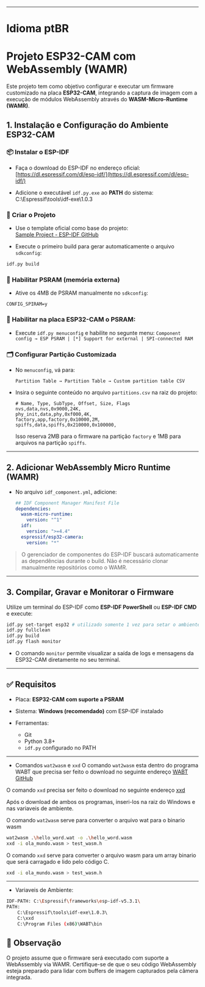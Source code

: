 
---
# Idioma ptBR
# Projeto ESP32-CAM com WebAssembly (WAMR)

Este projeto tem como objetivo configurar e executar um firmware customizado na placa **ESP32-CAM**, integrando a captura de imagem com a execução de módulos WebAssembly através do **WASM-Micro-Runtime (WAMR)**.

## 1. Instalação e Configuração do Ambiente ESP32-CAM

### 📦 Instalar o ESP-IDF

- Faça o download do ESP-IDF no endereço oficial:  
  [https://dl.espressif.com/dl/esp-idf/](https://dl.espressif.com/dl/esp-idf/)

- Adicione o executável `idf.py.exe` ao **PATH** do sistema:  
C:\Espressif\tools\idf-exe\1.0.3


### 📁 Criar o Projeto

- Use o template oficial como base do projeto:  
[Sample Project - ESP-IDF GitHub](https://github.com/espressif/esp-idf/tree/master/tools/templates/sample_project)

- Execute o primeiro build para gerar automaticamente o arquivo `sdkconfig`:
```bash
idf.py build
```

### 🧠 Habilitar PSRAM (memória externa)
* Ative os 4MB de PSRAM manualmente no `sdkconfig`:
```
CONFIG_SPIRAM=y
```

### 🧠 Habilitar na placa ESP32-CAM o PSRAM:

* Execute `idf.py menuconfig` e habilite no segunte menu: `Component config → ESP PSRAM | [*] Support for external | SPI-connected RAM`


### 🗂️ Configurar Partição Customizada

* No `menuconfig`, vá para:

  ```
  Partition Table → Partition Table → Custom partition table CSV
  ```

* Insira o seguinte conteúdo no arquivo `partitions.csv` na raiz do projeto:

  ```csv
  # Name, Type, SubType, Offset, Size, Flags
  nvs,data,nvs,0x9000,24K,
  phy_init,data,phy,0xf000,4K,
  factory,app,factory,0x10000,2M,
  spiffs,data,spiffs,0x210000,0x100000,
  ```

  Isso reserva 2MB para o firmware na partição `factory` e 1MB para arquivos na partição `spiffs`.

---

## 2. Adicionar WebAssembly Micro Runtime (WAMR)

* No arquivo `idf_component.yml`, adicione:

  ```yaml
  ## IDF Component Manager Manifest File
  dependencies:
    wasm-micro-runtime:
      version: "^1"
    idf:
      version: ">=4.4"
    espressif/esp32-camera:
      version: "*"
  ```

> O gerenciador de componentes do ESP-IDF buscará automaticamente as dependências durante o build. Não é necessário clonar manualmente repositórios como o WAMR.

---

## 3. Compilar, Gravar e Monitorar o Firmware

Utilize um terminal do ESP-IDF como **ESP-IDF PowerShell** ou **ESP-IDF CMD** e execute:

```bash
idf.py set-target esp32 # utilizado somente 1 vez para setar o ambiente
idf.py fullclean
idf.py build
idf.py flash monitor
```

* O comando `monitor` permite visualizar a saída de logs e mensagens da ESP32-CAM diretamente no seu terminal.

---

## ✅ Requisitos

* Placa: **ESP32-CAM com suporte a PSRAM**
* Sistema: **Windows (recomendado)** com ESP-IDF instalado
* Ferramentas:

  * Git
  * Python 3.8+
  * `idf.py` configurado no PATH

---
* Comandos `wat2wasm` e `xxd`
O comando `wat2wasm` esta dentro do programa WABT que precisa ser feito o download no seguinte endereço [WABT GitHub](https://github.com/WebAssembly/wabt/releases)

O comando `xxd` precisa ser feito o download no seguinte endereço [xxd](https://sourceforge.net/projects/xxd-for-windows/)

Após o download de ambos os programas, inseri-los na raiz do Windows e nas variaveis de ambiente.

O comando `wat2wasm` serve para converter o arquivo wat para o binario wasm
```sh
wat2wasm .\hello_word.wat -o .\hello_word.wasm
xxd -i ola_mundo.wasm > test_wasm.h
```

O comando `xxd` serve para converter o arquivo wasm para um array binario que será carragado e lido pelo código C.
```sh
xxd -i ola_mundo.wasm > test_wasm.h
```

---
* Variaveis de Ambiente: 
```sh
IDF-PATH: C:\Espressif\frameworks\esp-idf-v5.3.1\
PATH: 
    C:\Espressif\tools\idf-exe\1.0.3\ 
    C:\xxd 
    C:\Program Files (x86)\WABT\bin
```

## 📎 Observação

O projeto assume que o firmware será executado com suporte a WebAssembly via WAMR. Certifique-se de que o seu código WebAssembly esteja preparado para lidar com buffers de imagem capturados pela câmera integrada.